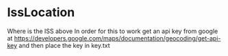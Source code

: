 # IssLocation
Where is the ISS above
In order for this to work get an api key from google at https://developers.google.com/maps/documentation/geocoding/get-api-key
and then place the key in key.txt
